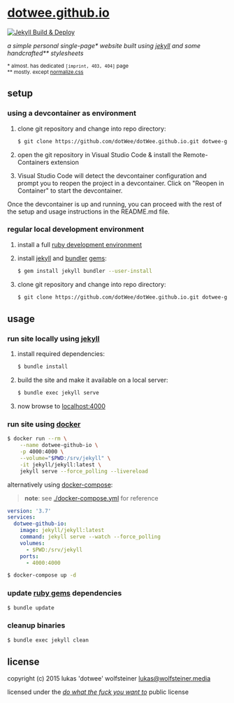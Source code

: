 # [dotwee.github.io](https://dotwee.github.io/)

[![Jekyll Build & Deploy](https://github.com/dotWee/dotWee.github.io/actions/workflows/main.yml/badge.svg)](https://github.com/dotWee/dotWee.github.io/actions/workflows/main.yml)

_a simple personal single-page* website built using [jekyll](https://jekyllrb.com/) and some handcrafted** stylesheets_

<sub>* almost. has dedicated `[imprint, 403, 404]` page</sub>
</br>
<sub>** mostly. except <a href="http://necolas.github.io/normalize.css/">normalize.css</a></sub>

## setup

### using a devcontainer as environment

1. clone git repository and change into repo directory:

    ```bash
    $ git clone https://github.com/dotWee/dotWee.github.io.git dotwee-github-io && cd dotwee-github-io
    ```

2. open the git repository in Visual Studio Code & install the Remote-Containers extension
3. Visual Studio Code will detect the devcontainer configuration and prompt you to reopen the project in a devcontainer. Click on "Reopen in Container" to start the devcontainer.

Once the devcontainer is up and running, you can proceed with the rest of the setup and usage instructions in the README.md file.

### regular local development environment

1. install a full [ruby development environment](https://jekyllrb.com/docs/installation/)
2. install [jekyll](https://jekyllrb.com/) and [bundler](https://jekyllrb.com/docs/ruby-101/#bundler) [gems](https://jekyllrb.com/docs/ruby-101/#gems):

    ```bash
    $ gem install jekyll bundler --user-install
    ```

3. clone git repository and change into repo directory:

    ```bash
    $ git clone https://github.com/dotWee/dotWee.github.io.git dotwee-github-io && cd dotwee-github-io
    ```

## usage

### run site locally using [jekyll](https://jekyllrb.com/)

1. install required dependencies:

    ```bash
    $ bundle install
    ```

2. build the site and make it available on a local server:

    ```bash
    $ bundle exec jekyll serve
    ```

3. now browse to [localhost:4000](http://localhost:4000)

### run site using [docker](https://www.docker.com/)

```bash
$ docker run --rm \
    --name dotwee-github-io \
    -p 4000:4000 \
    --volume="$PWD:/srv/jekyll" \
    -it jekyll/jekyll:latest \
    jekyll serve --force_polling --livereload
```

alternatively using [docker-compose](https://docs.docker.com/compose):

> **note**: see [./docker-compose.yml](./docker-compose.yml) for reference

```yaml
version: '3.7'
services:
  dotwee-github-io:
    image: jekyll/jekyll:latest
    command: jekyll serve --watch --force_polling
    volumes:
      - $PWD:/srv/jekyll
    ports:
      - 4000:4000
```

```bash
$ docker-compose up -d
```

### update [ruby gems](https://rubygems.org/) dependencies

```bash
$ bundle update
```

### cleanup binaries

```bash
$ bundle exec jekyll clean
```

## license

copyright (c) 2015 lukas 'dotwee' wolfsteiner <lukas@wolfsteiner.media>

licensed under the [_do what the fuck you want to_](/LICENSE) public license
